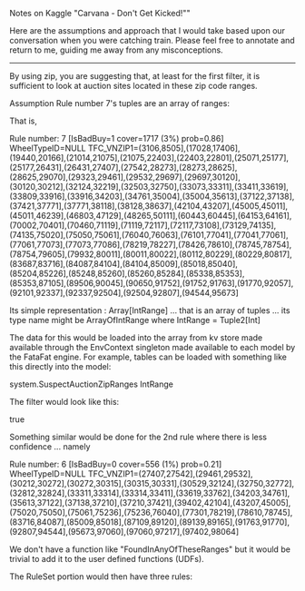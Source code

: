 Notes on Kaggle "Carvana - Don't Get Kicked!""


Here are the assumptions and approach that I would take based upon our conversation when you were catching train. Please feel free to annotate and return to me, guiding me away from any misconceptions.

************

By using zip, you are suggesting that, at least for the first filter, it is sufficient to look at auction sites located in these zip code ranges.

Assumption Rule number 7's tuples are an array of ranges:

That is,


Rule number: 7 [IsBadBuy=1 cover=1717 (3%) prob=0.86]
 WheelTypeID=NULL
 TFC_VNZIP1=(3106,8505],(17028,17406],(19440,20166],(21014,21075],(21075,22403],(22403,22801],(25071,25177],(25177,26431],(26431,27407],(27542,28273],(28273,28625],(28625,29070],(29323,29461],(29532,29697],(29697,30120],(30120,30212],(32124,32219],(32503,32750],(33073,33311],(33411,33619],(33809,33916],(33916,34203],(34761,35004],(35004,35613],(37122,37138],(37421,37771],(37771,38118],(38128,38637],(42104,43207],(45005,45011],(45011,46239],(46803,47129],(48265,50111],(60443,60445],(64153,64161],(70002,70401],(70460,71119],(71119,72117],(72117,73108],(73129,74135],(74135,75020],(75050,75061],(76040,76063],(76101,77041],(77041,77061],(77061,77073],(77073,77086],(78219,78227],(78426,78610],(78745,78754],(78754,79605],(79932,80011],(80011,80022],(80112,80229],(80229,80817],(83687,83716],(84087,84104],(84104,85009],(85018,85040],(85204,85226],(85248,85260],(85260,85284],(85338,85353],(85353,87105],(89506,90045],(90650,91752],(91752,91763],(91770,92057],(92101,92337],(92337,92504],(92504,92807],(94544,95673]



Its simple representation : Array[IntRange] ... that is an array of tuples ... its type name might be ArrayOfIntRange
where IntRange = Tuple2[Int]

The data for this would be loaded into the array from kv store made available through the EnvContext singleton made available to each model by the FataFat engine.  For example, tables can be loaded with something like this directly into the model:


<DerivedField name="SuspectAuctionZipRangeBases" dataType="ArrayOfMessageContainerBase" optype="categorical">
  <Apply function="GetArray">
    <FieldRef field="gCtx"/>
      <Constant dataType="string">system.SuspectAuctionZipRanges</Constant>
  </Apply>
</DerivedField>

<!--
  Obtain the SuspectAuctionZipRange used to form its filter set (downcast ContainerBase trait elements to ArrayOfZipRange)
-->
<DerivedField name="SuspectAuctionZipRanges" dataType="ArrayOfIntRange" optype="categorical">
  <Apply function="DownCastArrayMembers">
    <FieldRef field="SuspectAuctionZipRangeBases"/>
      <Constant dataType="mbrTypename">IntRange</Constant>
  </Apply>
</DerivedField>



The filter would look like this:  

<DerivedField name="isBadAuction1" dataType="boolean" optype="categorical">
    <Apply function="FoundInAnyOfTheseRanges">
        <FieldRef field="msg.VNZIP"/>
        <FieldRef field="SuspectAuctionZipRanges"/>
        <Constant>true</Constant> <!-- inclusive range compare -->
    </Apply>
</DerivedField>


Something similar would be done for the 2nd rule where there is less confidence ... namely 

Rule number: 6 [IsBadBuy=0 cover=556 (1%) prob=0.21]
WheelTypeID=NULL
TFC_VNZIP1=(27407,27542],(29461,29532],(30212,30272],(30272,30315],(30315,30331],(30529,32124],(32750,32772],(32812,32824],(33311,33314],(33314,33411],(33619,33762],(34203,34761],(35613,37122],(37138,37210],(37210,37421],(39402,42104],(43207,45005],(75020,75050],(75061,75236],(75236,76040],(77301,78219],(78610,78745],(83716,84087],(85009,85018],(87109,89120],(89139,89165],(91763,91770],(92807,94544],(95673,97060],(97060,97217],(97402,98064]


We don't have a function like "FoundInAnyOfTheseRanges" but it would be trivial to add it to the user defined functions (UDFs).

The RuleSet portion would then have three rules:

<RuleSet defaultScore="0">  
<RuleSelectionMethod criterion="firstHit"/>
<SimpleRule id="CATI_Rule1b" score="7">
  <SimplePredicate field="isBadAuction1" operator="equal" value="true"/>
</SimpleRule>
<SimpleRule id="CATI_Rule1a" score="6">
  <SimplePredicate field="isBadAuction2" operator="equal" value="true"/>
</SimpleRule>
<SimpleRule id="CATII_Rule2" score="2">
  <SimplePredicate field="WheelDeal" operator="equal" value="true"/>  <!-- does WheelTypeID in {0,1,2,3} check -->
</SimpleRule>
</RuleSet> 



